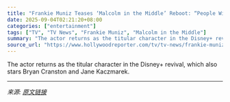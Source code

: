 ```yaml
---
title: "Frankie Muniz Teases ‘Malcolm in the Middle’ Reboot: “People Will Be Surprised”"
date: 2025-09-04T02:21:20+08:00
categories: ["entertainment"]
tags: ["TV", "TV News", "Frankie Muniz", "Malcolm in the Middle"]
summary: "The actor returns as the titular character in the Disney+ revival, which also stars Bryan Cranston and Jane Kaczmarek."
source_url: "https://www.hollywoodreporter.com/tv/tv-news/frankie-muniz-teases-malcolm-in-the-middle-reboot-1236360936/"
---
```


The actor returns as the titular character in the Disney+ revival, which also stars Bryan Cranston and Jane Kaczmarek.

---

*来源: [原文链接](https://www.hollywoodreporter.com/tv/tv-news/frankie-muniz-teases-malcolm-in-the-middle-reboot-1236360936/)*
